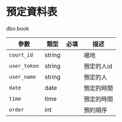 # 預定資料表
dbo.book

| 參數        | 類型    | 必填 | 描述                 |
| ----------- | ------- | ---- | -------------------- |
| `court_id`   | string |    | 場地   |
| `user_token`   | string |    | 預定的人id   |
| `user_name`   | string |    | 預定的人   |
| `date`   | date |    | 預定的時間   |
| `time`   | time |    | 預定的時間   |
| `order`   | int |    | 預約順序   |

